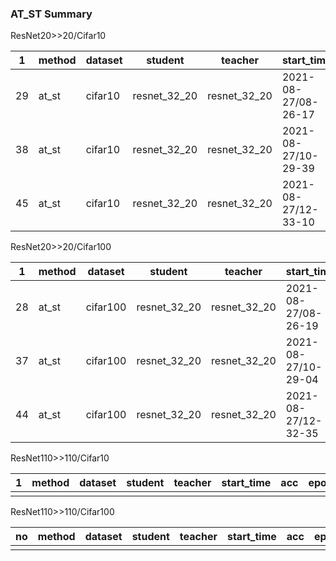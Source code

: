 ### AT_ST Summary

ResNet20>>20/Cifar10

| 1    | method | dataset | student      | teacher      | start_time          | acc         | epoch | nepoch | lr   | batch_size |
| ---- | ------ | ------- | ------------ | ------------ | ------------------- | ----------- | ----- | ------ | ---- | ---------- |
| 29   | at_st  | cifar10 | resnet_32_20 | resnet_32_20 | 2021-08-27/08-26-17 | 92.53806305 | 153   | 200    | 0.1  | 128        |
| 38   | at_st  | cifar10 | resnet_32_20 | resnet_32_20 | 2021-08-27/10-29-39 | 92.54808044 | 179   | 200    | 0.1  | 128        |
| 45   | at_st  | cifar10 | resnet_32_20 | resnet_32_20 | 2021-08-27/12-33-10 | 92.74839783 | 157   | 200    | 0.1  | 128        |

ResNet20>>20/Cifar100

| 1    | method | dataset  | student      | teacher      | start_time          | acc         | epoch | nepoch | lr   | batch_size |
| ---- | ------ | -------- | ------------ | ------------ | ------------------- | ----------- | ----- | ------ | ---- | ---------- |
| 28   | at_st  | cifar100 | resnet_32_20 | resnet_32_20 | 2021-08-27/08-26-19 | 68.61978912 | 169   | 200    | 0.1  | 128        |
| 37   | at_st  | cifar100 | resnet_32_20 | resnet_32_20 | 2021-08-27/10-29-04 | 68.55970001 | 192   | 200    | 0.1  | 128        |
| 44   | at_st  | cifar100 | resnet_32_20 | resnet_32_20 | 2021-08-27/12-32-35 | 68.84014893 | 188   | 200    | 0.1  | 128        |

ResNet110>>110/Cifar10

| 1    | method | dataset | student | teacher | start_time | acc  | epoch | nepoch | lr   | batch_size |
| ---- | ------ | ------- | ------- | ------- | ---------- | ---- | ----- | ------ | ---- | ---------- |
|      |        |         |         |         |            |      |       |        |      |            |

ResNet110>>110/Cifar100

| no   | method | dataset | student | teacher | start_time | acc  | epoch | nepoch | lr   | batch_size |
| ---- | ------ | ------- | ------- | ------- | ---------- | ---- | ----- | ------ | ---- | ---------- |
|      |        |         |         |         |            |      |       |        |      |            |


